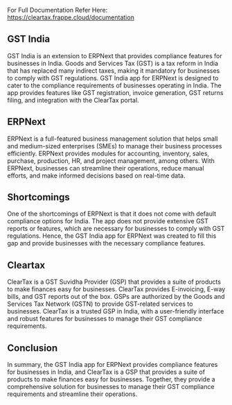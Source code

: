 For Full Documentation Refer Here: https://cleartax.frappe.cloud/documentation

## GST India
   GST India is an extension to ERPNext that provides compliance features for businesses in India. Goods and Services Tax (GST) is a tax reform in India that has replaced many indirect taxes, making it mandatory for businesses to comply with GST regulations. GST India app for ERPNext is designed to cater to the compliance requirements of businesses operating in India. The app provides features like GST registration, invoice generation, GST returns filing, and integration with the ClearTax portal. 

## ERPNext				
   ERPNext is a full-featured business management solution that helps small and medium-sized enterprises (SMEs) to manage their business processes efficiently. ERPNext provides modules for accounting, inventory, sales, purchase, production, HR, and project management, among others. With ERPNext, businesses can streamline their operations, reduce manual efforts, and make informed decisions based on real-time data.

## Shortcomings	
   One of the shortcomings of ERPNext is that it does not come with default compliance options for India. The app does not provide extensive GST reports or features, which are necessary for businesses to comply with GST regulations. Hence, the GST India app for ERPNext was created to fill this gap and provide businesses with the necessary compliance features.
   
## Cleartax			
   ClearTax is a GST Suvidha Provider (GSP) that provides a suite of products to make finances easy for businesses. ClearTax provides E-invoicing, E-way bills, and GST reports out of the box. GSPs are authorized by the Goods and Services Tax Network (GSTN) to provide GST-related services to businesses. ClearTax is a trusted GSP in India, with a user-friendly interface and robust features for businesses to manage their GST compliance requirements. 
   
## Conclusion			
  In summary, the GST India app for ERPNext provides compliance features for businesses in India, and ClearTax is a GSP that provides a suite of products to make finances easy for businesses. Together, they provide a comprehensive solution for businesses to manage their GST compliance requirements and streamline their operations.
